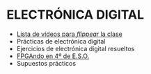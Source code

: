 # ELECTRÓNICA DIGITAL


- [Lista de vídeos para _flippear_ la clase](videosed/videosed.md)
- Prácticas de electrónica digital
- Ejercicios de electrónica digital resueltos
- [FPGAndo en 4º de E.S.O.](fpgando/fpgando.md)
- Supuestos prácticos
